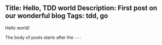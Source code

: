 Title: Hello, TDD world
Description: First post on our wonderful blog
Tags: tdd, go
---

Hello world!

The body of posts starts after the `---`

